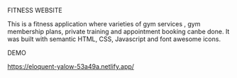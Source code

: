 FITNESS WEBSITE

This is a fitness application where varieties of gym services , gym membership plans, private training and appointment booking canbe done. It was built with semantic HTML, CSS, Javascript and font awesome icons.


DEMO

https://eloquent-yalow-53a49a.netlify.app/
